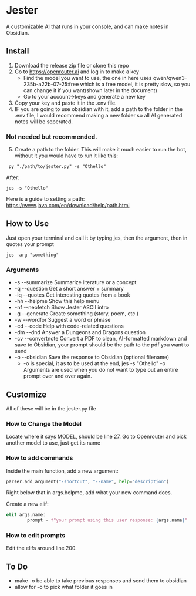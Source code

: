 # Jester

A customizable AI that runs in your console, and can make notes in Obsidian. 

## Install 

1. Download the release zip file or clone this repo
2. Go to https://openrouter.ai and log in to make a key
    - Find the model you want to use, the one in here uses qwen/qwen3-235b-a22b-07-25:free which is a free model, it is pretty slow, so you can change it if you want(shown later in the document)
    - Go to your account->keys and generate a new key
3. Copy your key and paste it in the .env file.
4. IF you are going to use obsidian with it, add a path to the folder in the .env file, I would recommend making a new folder so all AI generated notes will be seperated.
### Not needed but recommended.
5. Create a path to the folder. This will make it much easier to run the bot, without it you would have to run it like this:
```pwsh
 py "./path/to/jester.py" -s "Othello"
```
  After:
```pwsh
jes -s "Othello"
```
Here is a guide to setting a path: https://www.java.com/en/download/help/path.html

## How to Use

Just open your terminal and call it by typing jes, then the argument, then in quotes your prompt

```pwsh
jes -arg "something"
```

### Arguments
 - -s  --summarize   Summarize literature or a concept
 - -q  --question    Get a short answer + summary
 - -iq --quotes      Get interesting quotes from a book
 - -hh --helpme      Show this help menu
 - -nf --neofetch    Show Jester ASCII intro
 - -g  --generate    Create something (story, poem, etc.)
 - -w  --wordfor     Suggest a word or phrase
 - -cd --code        Help with code-related questions
 - -dm --dnd         Answer a Dungeons and Dragons question
 - -cv --convertnote Convert a PDF to clean, AI-formatted markdown and save to Obsidian, your prompt should be the path to the pdf you want to send
 - -o  --obsidian    Save the response to Obsidian (optional filename)
   - -o is special, it as to be used at the end, jes -s "Othello" -o
Arguments are used when you do not want to type out an entire prompt over and over again. 

## Customize 

All of these will be in the jester.py file

### How to Change the Model 

Locate where it says MODEL, should be line 27. Go to Openrouter and pick another model to use, just get its name

### How to add commands 

Inside the main function, add a new argument:

```python
parser.add_argument("-shortcut", "--name", help="description")
```
Right below that in args.helpme, add what your new command does.

Create a new elif:

```python
elif args.name:
        prompt = f"your prompt using this user response: {args.name}"
```

### How to edit prompts  

Edit the elifs around line 200.

## To Do

- make -o be able to take previous responses and send them to obsidian
- allow for -o to pick what folder it goes in

